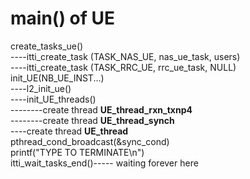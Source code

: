 # main() of **UE**

create_tasks_ue()  
----itti_create_task (TASK_NAS_UE, nas_ue_task, users)  
----itti_create_task (TASK_RRC_UE, rrc_ue_task, NULL)  
init_UE(NB_UE_INST...)  
----l2_init_ue()  
----init_UE_threads()  
--------create thread **UE_thread_rxn_txnp4**  
--------create thread **UE_thread_synch**  
----create thread **UE_thread**  
pthread_cond_broadcast(&sync_cond)  
printf("TYPE <CTRL-C> TO TERMINATE\n")  
itti_wait_tasks_end()----- waiting forever here

